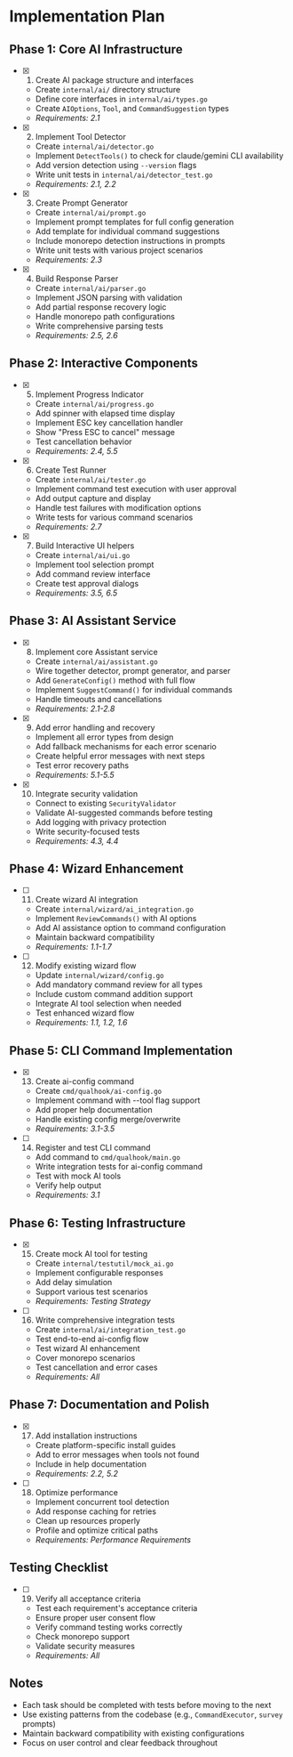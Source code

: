 # Implementation Plan

## Phase 1: Core AI Infrastructure

- [x] 1. Create AI package structure and interfaces
  - Create `internal/ai/` directory structure
  - Define core interfaces in `internal/ai/types.go`
  - Create `AIOptions`, `Tool`, and `CommandSuggestion` types
  - _Requirements: 2.1_

- [x] 2. Implement Tool Detector
  - Create `internal/ai/detector.go`
  - Implement `DetectTools()` to check for claude/gemini CLI availability
  - Add version detection using `--version` flags
  - Write unit tests in `internal/ai/detector_test.go`
  - _Requirements: 2.1, 2.2_

- [x] 3. Create Prompt Generator
  - Create `internal/ai/prompt.go`
  - Implement prompt templates for full config generation
  - Add template for individual command suggestions
  - Include monorepo detection instructions in prompts
  - Write unit tests with various project scenarios
  - _Requirements: 2.3_

- [x] 4. Build Response Parser
  - Create `internal/ai/parser.go`
  - Implement JSON parsing with validation
  - Add partial response recovery logic
  - Handle monorepo path configurations
  - Write comprehensive parsing tests
  - _Requirements: 2.5, 2.6_

## Phase 2: Interactive Components

- [x] 5. Implement Progress Indicator
  - Create `internal/ai/progress.go`
  - Add spinner with elapsed time display
  - Implement ESC key cancellation handler
  - Show "Press ESC to cancel" message
  - Test cancellation behavior
  - _Requirements: 2.4, 5.5_

- [x] 6. Create Test Runner
  - Create `internal/ai/tester.go`
  - Implement command test execution with user approval
  - Add output capture and display
  - Handle test failures with modification options
  - Write tests for various command scenarios
  - _Requirements: 2.7_

- [x] 7. Build Interactive UI helpers
  - Create `internal/ai/ui.go`
  - Implement tool selection prompt
  - Add command review interface
  - Create test approval dialogs
  - _Requirements: 3.5, 6.5_

## Phase 3: AI Assistant Service

- [x] 8. Implement core Assistant service
  - Create `internal/ai/assistant.go`
  - Wire together detector, prompt generator, and parser
  - Add `GenerateConfig()` method with full flow
  - Implement `SuggestCommand()` for individual commands
  - Handle timeouts and cancellations
  - _Requirements: 2.1-2.8_

- [x] 9. Add error handling and recovery
  - Implement all error types from design
  - Add fallback mechanisms for each error scenario
  - Create helpful error messages with next steps
  - Test error recovery paths
  - _Requirements: 5.1-5.5_

- [x] 10. Integrate security validation
  - Connect to existing `SecurityValidator`
  - Validate AI-suggested commands before testing
  - Add logging with privacy protection
  - Write security-focused tests
  - _Requirements: 4.3, 4.4_

## Phase 4: Wizard Enhancement

- [ ] 11. Create wizard AI integration
  - Create `internal/wizard/ai_integration.go`
  - Implement `ReviewCommands()` with AI options
  - Add AI assistance option to command configuration
  - Maintain backward compatibility
  - _Requirements: 1.1-1.7_

- [ ] 12. Modify existing wizard flow
  - Update `internal/wizard/config.go`
  - Add mandatory command review for all types
  - Include custom command addition support
  - Integrate AI tool selection when needed
  - Test enhanced wizard flow
  - _Requirements: 1.1, 1.2, 1.6_

## Phase 5: CLI Command Implementation

- [x] 13. Create ai-config command
  - Create `cmd/qualhook/ai-config.go`
  - Implement command with --tool flag support
  - Add proper help documentation
  - Handle existing config merge/overwrite
  - _Requirements: 3.1-3.5_

- [ ] 14. Register and test CLI command
  - Add command to `cmd/qualhook/main.go`
  - Write integration tests for ai-config command
  - Test with mock AI tools
  - Verify help output
  - _Requirements: 3.1_

## Phase 6: Testing Infrastructure

- [x] 15. Create mock AI tool for testing
  - Create `internal/testutil/mock_ai.go`
  - Implement configurable responses
  - Add delay simulation
  - Support various test scenarios
  - _Requirements: Testing Strategy_

- [ ] 16. Write comprehensive integration tests
  - Create `internal/ai/integration_test.go`
  - Test end-to-end ai-config flow
  - Test wizard AI enhancement
  - Cover monorepo scenarios
  - Test cancellation and error cases
  - _Requirements: All_

## Phase 7: Documentation and Polish

- [x] 17. Add installation instructions
  - Create platform-specific install guides
  - Add to error messages when tools not found
  - Include in help documentation
  - _Requirements: 2.2, 5.2_

- [ ] 18. Optimize performance
  - Implement concurrent tool detection
  - Add response caching for retries
  - Clean up resources properly
  - Profile and optimize critical paths
  - _Requirements: Performance Requirements_

## Testing Checklist

- [ ] 19. Verify all acceptance criteria
  - Test each requirement's acceptance criteria
  - Ensure proper user consent flow
  - Verify command testing works correctly
  - Check monorepo support
  - Validate security measures
  - _Requirements: All_

## Notes

- Each task should be completed with tests before moving to the next
- Use existing patterns from the codebase (e.g., `CommandExecutor`, `survey` prompts)
- Maintain backward compatibility with existing configurations
- Focus on user control and clear feedback throughout